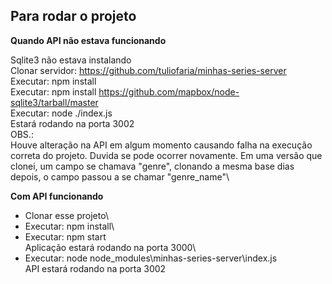 ## Para rodar o projeto

**Quando API não estava funcionando** 

Sqlite3 não estava instalando \
Clonar servidor: https://github.com/tuliofaria/minhas-series-server \
Executar: npm install\
Executar: npm install https://github.com/mapbox/node-sqlite3/tarball/master \
Executar: node ./index.js\
Estará rodando na porta 3002\
OBS.: \
Houve alteração na API em algum momento causando falha na execução correta do projeto. Duvida se pode ocorrer novamente. Em uma versão que clonei, um campo se chamava "genre", clonando a mesma base dias depois, o campo passou a se chamar "genre_name"\   

**Com API funcionando**

- Clonar esse projeto\
- Executar: npm install\
- Executar: npm start\
Aplicação estará rodando na porta 3000\
- Executar: node node_modules\minhas-series-server\index.js \
API estará rodando na porta 3002